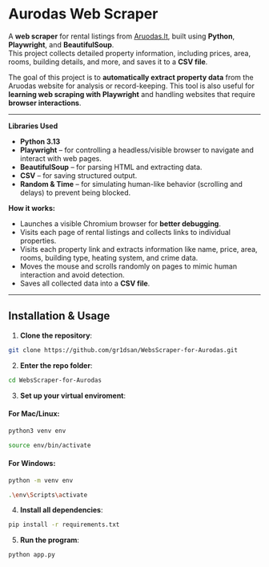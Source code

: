 # **Aurodas Web Scraper**

A **web scraper** for rental listings from [Aruodas.lt](https://en.aruodas.lt/butu-nuoma/kaune/), built using **Python**, **Playwright**, and **BeautifulSoup**.  
This project collects detailed property information, including prices, area, rooms, building details, and more, and saves it to a **CSV file**.

The goal of this project is to **automatically extract property data** from the Aruodas website for analysis or record-keeping. This tool is also useful for **learning web scraping with Playwright** and handling websites that require **browser interactions**.

---

**Libraries Used**

- **Python 3.13**
- **Playwright** – for controlling a headless/visible browser to navigate and interact with web pages.
- **BeautifulSoup** – for parsing HTML and extracting data.
- **CSV** – for saving structured output.
- **Random & Time** – for simulating human-like behavior (scrolling and delays) to prevent being blocked.


**How it works:**

- Launches a visible Chromium browser for **better debugging**.
- Visits each page of rental listings and collects links to individual properties.
- Visits each property link and extracts information like name, price, area, rooms, building type, heating system, and crime data.
- Moves the mouse and scrolls randomly on pages to mimic human interaction and avoid detection.
- Saves all collected data into a **CSV file**.

---

## **Installation & Usage**

1. **Clone the repository**:
```bash
git clone https://github.com/gr1dsan/WebsScraper-for-Aurodas.git
```
2. **Enter the repo folder**:
```bash
cd WebsScraper-for-Aurodas
```
3. **Set up your virtual enviroment**:

#### For Mac/Linux:
```bash
python3 venv env
```
```bash
source env/bin/activate
```

#### For Windows:
```bash
python -m venv env
```
```bash
.\env\Scripts\activate
```
4. **Install all dependencies**:
```bash
pip install -r requirements.txt
```
5. **Run the program**:
```bash
python app.py
```
